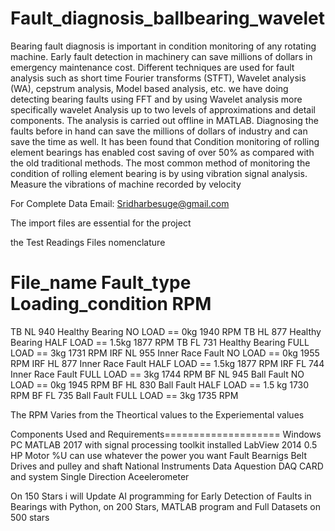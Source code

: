 # Fault_diagnosis_ballbearing_wavelet
Bearing fault diagnosis is important in condition monitoring of any rotating machine. 
Early fault detection in machinery can save millions of dollars in emergency maintenance cost.
Different techniques are used for fault analysis such as short time Fourier transforms (STFT), 
Wavelet analysis (WA), cepstrum analysis, Model based analysis, etc. we have doing detecting bearing faults using FFT and by using Wavelet
analysis more specifically wavelet Analysis up to two levels of approximations and detail components.
The analysis is carried out offline in MATLAB. 
Diagnosing the faults before in hand can save the millions of dollars of industry and can save the time as well.
It has been found that Condition monitoring of rolling element bearings has enabled cost saving of over 50% 
as compared with the old traditional methods. 
The most common method of monitoring the condition of rolling element bearing is by using vibration signal analysis.
Measure the vibrations of machine recorded by velocity

For Complete Data Email: Sridharbesuge@gmail.com


The import files are essential for the project 

the Test Readings Files nomenclature 
  
  File_name          Fault_type            Loading_condition         RPM
  ===========================================================================
  TB NL 940          Healthy Bearing        NO   LOAD == 0kg         1940 RPM
  TB HL 877          Healthy Bearing        HALF LOAD == 1.5kg       1877 RPM
  TB FL 731          Healthy Bearing        FULL LOAD == 3kg         1731 RPM
  IRF NL 955         Inner Race Fault       NO   LOAD == 0kg         1955 RPM
  IRF HL 877         Inner Race Fault       HALF LOAD == 1.5kg       1877 RPM
  IRF FL 744         Inner Race Fault       FULL LOAD == 3kg         1744 RPM 
  BF NL 945          Ball Fault             NO   LOAD == 0kg         1945 RPM
  BF HL 830          Ball Fault             HALF LOAD == 1.5 kg      1730 RPM 
  BF FL 735          Ball Fault             FULL LOAD == 3kg         1735 RPM
  
  The RPM Varies from the Theortical values to the Experiemental values
  
  
  Components Used and Requirements====================
  Windows PC 
  MATLAB 2017 with signal processing toolkit installed
  LabView 2014
  0.5 HP Motor %U can use whatever the power you want
  Fault Bearnigs
  Belt Drives and pulley and shaft 
  National Instruments Data Aquestion DAQ CARD and system 
  Single Direction Aceelerometer

On 150 Stars i will Update AI programming for Early Detection of Faults in Bearings with Python, on 200 Stars, MATLAB program and Full Datasets on 500 stars
